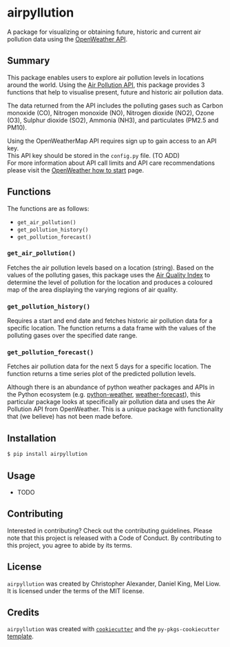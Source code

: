 # airpyllution
A package for visualizing or obtaining future, historic and current air pollution data using the [OpenWeather API](https://openweathermap.org).

## Summary
This package enables users to explore air pollution levels in locations around the world.
Using the [Air Pollution API](https://openweathermap.org/api/air-pollution), this package provides 3 functions that help to visualise present, future and historic air pollution data.  

The data returned from the API includes the polluting gases such as Carbon monoxide (CO), Nitrogen monoxide (NO), Nitrogen dioxide (NO2), Ozone (O3), Sulphur dioxide (SO2), Ammonia (NH3), and particulates (PM2.5 and PM10).

Using the OpenWeatherMap API requires sign up to gain access to an API key.  
This API key should be stored in the `config.py` file. (TO ADD)  
For more information about API call limits and API care recommendations please visit the [OpenWeather how to start](https://openweathermap.org/appid) page.
## Functions
The functions are as follows:
- `get_air_pollution()`
- `get_pollution_history()`
- `get_pollution_forecast()`

### `get_air_pollution()`
Fetches the air pollution levels based on a location (string). Based on the values of the polluting gases, this package uses the [Air Quality Index](https://en.wikipedia.org/wiki/Air_quality_index#CAQI) to determine the level of pollution for the location and produces a coloured map of the area displaying the varying regions of air quality.

### `get_pollution_history()`
Requires a start and end date and fetches historic air pollution data for a specific location. The function returns a data frame with the values of the polluting gases over the specified date range.

### `get_pollution_forecast()`
Fetches air pollution data for the next 5 days for a specific location. The function returns a time series plot of the predicted pollution levels.


Although there is an abundance of python weather packages and APIs in the Python ecosystem (e.g. [python-weather](https://pypi.org/project/python-weather/), [weather-forecast](https://pypi.org/project/weather-forecast/)), this particular package looks at specifically air pollution data and uses the Air Pollution API from OpenWeather. This is a unique package with functionality that (we believe) has not been made before.

## Installation

```bash
$ pip install airpyllution
```

## Usage

- TODO

## Contributing

Interested in contributing? Check out the contributing guidelines. Please note that this project is released with a Code of Conduct. By contributing to this project, you agree to abide by its terms.

## License

`airpyllution` was created by Christopher Alexander, Daniel King, Mel Liow. It is licensed under the terms of the MIT license.

## Credits

`airpyllution` was created with [`cookiecutter`](https://cookiecutter.readthedocs.io/en/latest/) and the `py-pkgs-cookiecutter` [template](https://github.com/py-pkgs/py-pkgs-cookiecutter).
